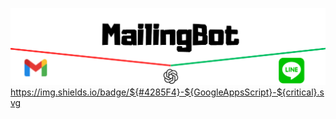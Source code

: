 ![代替テキスト](https://github.com/yuuichi-exjsb/mailing_bot/blob/main/MailingBot.png)
https://img.shields.io/badge/${#4285F4}-${GoogleAppsScript}-${critical}.svg
